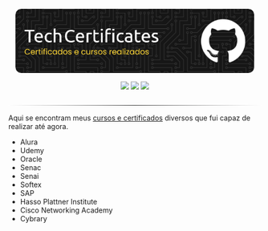 <p align="center">
  <img height="128px" src="https://github.com/kelvin-hey/my-tech-certificates/blob/main/banner.png"/>
</p>

<p align="center">
  <img src="https://img.shields.io/github/last-commit/kelvin-hey/my-tech-certificates">
  <img src="https://img.shields.io/github/license/kelvin-hey/my-tech-certificates">
  <img src="https://img.shields.io/github/repo-size/kelvin-hey/my-tech-certificates">
</p>

<p align="center">
  <img src="https://github.com/kelvin-hey/kelvin-hey/blob/main/assets/line.png"/>
</p>
  
<p>Aqui se encontram meus <a href="https://github.com/Kelvin-Hey/Certificados/tree/main/docs">cursos e certificados</a> diversos que fui capaz de realizar até agora.</p>

- Alura
- Udemy
- Oracle
- Senac
- Senai
- Softex
- SAP
- Hasso Plattner Institute
- Cisco Networking Academy
- Cybrary
